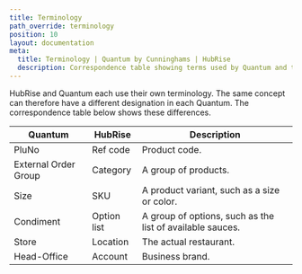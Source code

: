 ```yaml
---
title: Terminology
path_override: terminology
position: 10
layout: documentation
meta:
  title: Terminology | Quantum by Cunninghams | HubRise
  description: Correspondence table showing terms used by Quantum and those used on HubRise for the same concept. Connect apps and synchronise your data.
---
```


HubRise and Quantum each use their own terminology. The same concept can therefore have a different designation in each Quantum. The correspondence table below shows these differences.

| Quantum              | HubRise     | Description                                               |
| -------------------- | ----------- | --------------------------------------------------------- |
| PluNo                | Ref code    | Product code.                                             |
| External Order Group | Category    | A group of products.                                      |
| Size                 | SKU         | A product variant, such as a size or color.               |
| Condiment            | Option list | A group of options, such as the list of available sauces. |
| Store                | Location    | The actual restaurant.                                    |
| Head-Office          | Account     | Business brand.                                           |
